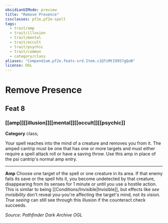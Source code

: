 ```yaml
---
obsidianUIMode: preview
title: "Remove Presence"
cssclasses: pf2e,pf2e-spell
tags:
  - trait/amp
  - trait/illusion
  - trait/mental
  - trait/occult
  - trait/psychic
  - trait/common
  - category/class
aliases: "Compendium.pf2e.feats-srd.Item.c1QTcMtI9957gQoB"
license: OGL
---
```

# Remove Presence
## Feat 8
### [[amp]][[illusion]][[mental]][[occult]][[psychic]]

**Category** class; 




Your spell reaches into the mind of a creature and removes you from it. The amped cantrip must be one that has one or more targets and must either require a spell attack roll or have a saving throw. Use this amp in place of the psi cantrip's normal amp entry.

* * *

**Amp** Choose one target of the spell or one creature in its area. If that enemy fails its save or the spell hits it, you become undetected by that creature, disappearing from its senses for 1 minute or until you use a hostile action. This is similar to being [[Conditions/Invisible|Invisible]], but effects like _see invisibility_ don't reveal you-you're affecting the target's mind, not its vision. _True seeing_ can still see through this illusion if the counteract check succeeds.

*Source: Pathfinder Dark Archive*
*OGL*
